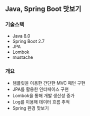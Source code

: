 ## Java, Spring Boot 맛보기
### 기술스택
- Java 8.0
- Spring Boot 2.7
- JPA
- Lombok
- mustache


### 개요

- 템플릿을 이용한 간단한 MVC 패턴 구현
- JPA를 활용한 인터페이스 구현
- Lombok을 통해 개발 생산성 증가
- Log를 이용해 데이터 흐름 추적
- Spring 환경 맛보기
